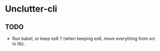 # Unclutter-cli

## TODO

- Run babel, or keep es6 ? (when keeping es6, move everything from src to lib).
